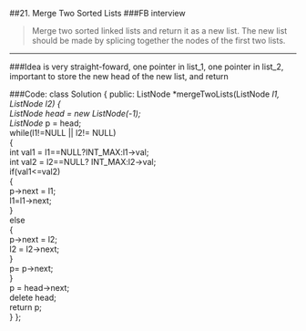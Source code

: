 ##21. Merge Two Sorted Lists
###FB interview

> Merge two sorted linked lists and return it as a new list. The new list should be made by splicing together the nodes of the first two lists.

---
###Idea is very straight-foward, one pointer in list_1, one pointer in list_2, important to store the new head of the new list, and return 

###Code:
    class Solution {
    public:
        ListNode *mergeTwoLists(ListNode *l1, ListNode *l2) {  
               ListNode* head = new ListNode(-1);  
              ListNode* p = head;  
                while(l1!=NULL || l2!= NULL)  
                {  
                     int val1 = l1==NULL?INT_MAX:l1->val;  
                     int val2 = l2==NULL? INT_MAX:l2->val;  
                     if(val1<=val2)  
                     {  
                          p->next = l1;          
                          l1=l1->next;  
                     }  
                     else  
                     {  
                          p->next = l2;  
                          l2 = l2->next;  
                     }  
                     p= p->next;  
                }  
                p = head->next;  
                delete head;  
                return p;  
           } 
    };
